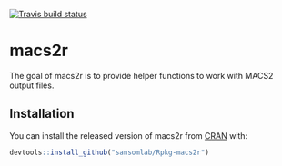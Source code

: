 [![Travis build status](https://travis-ci.org/kevinrue/Rpkg-macs2r.svg?branch=master)](https://travis-ci.org/kevinrue/Rpkg-macs2r)

# macs2r

The goal of macs2r is to provide helper functions to work with MACS2 output files.

## Installation

You can install the released version of macs2r from [CRAN](https://CRAN.R-project.org) with:

``` r
devtools::install_github("sansomlab/Rpkg-macs2r")
```

